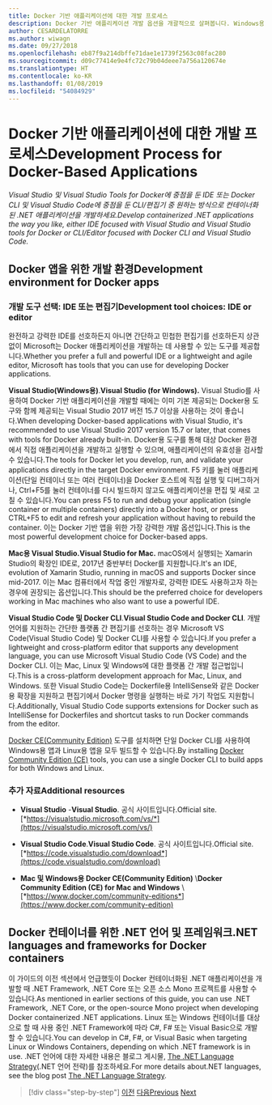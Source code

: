 ```yaml
---
title: Docker 기반 애플리케이션에 대한 개발 프로세스
description: Docker 기반 애플리케이션 개발 옵션을 개괄적으로 살펴봅니다. Windows용 Visual Studio, Mac용 Visual Studio 또는 여러 플랫폼(Windows, Mac, Linux)을 지원하는 Visual Studio Code를 사용합니다.
author: CESARDELATORRE
ms.author: wiwagn
ms.date: 09/27/2018
ms.openlocfilehash: eb87f9a214dbffe71dae1e1739f2563c08fac280
ms.sourcegitcommit: d09c77414e9e4fc72c79b04deee7a756a120674e
ms.translationtype: HT
ms.contentlocale: ko-KR
ms.lasthandoff: 01/08/2019
ms.locfileid: "54084929"
---
```

# <a name="development-process-for-docker-based-applications"></a><span data-ttu-id="b0430-104">Docker 기반 애플리케이션에 대한 개발 프로세스</span><span class="sxs-lookup"><span data-stu-id="b0430-104">Development Process for Docker-Based Applications</span></span>

<span data-ttu-id="b0430-105">*Visual Studio 및 Visual Studio Tools for Docker에 중점을 둔 IDE 또는 Docker CLI 및 Visual Studio Code에 중점을 둔 CLI/편집기 중 원하는 방식으로 컨테이너화된 .NET 애플리케이션을 개발하세요.*</span><span class="sxs-lookup"><span data-stu-id="b0430-105">*Develop containerized .NET applications the way you like, either IDE focused with Visual Studio and Visual Studio tools for Docker or CLI/Editor focused with Docker CLI and Visual Studio Code.*</span></span>

## <a name="development-environment-for-docker-apps"></a><span data-ttu-id="b0430-106">Docker 앱을 위한 개발 환경</span><span class="sxs-lookup"><span data-stu-id="b0430-106">Development environment for Docker apps</span></span>

### <a name="development-tool-choices-ide-or-editor"></a><span data-ttu-id="b0430-107">개발 도구 선택: IDE 또는 편집기</span><span class="sxs-lookup"><span data-stu-id="b0430-107">Development tool choices: IDE or editor</span></span>

<span data-ttu-id="b0430-108">완전하고 강력한 IDE를 선호하든지 아니면 간단하고 민첩한 편집기를 선호하든지 상관없이 Microsoft는 Docker 애플리케이션을 개발하는 데 사용할 수 있는 도구를 제공합니다.</span><span class="sxs-lookup"><span data-stu-id="b0430-108">Whether you prefer a full and powerful IDE or a lightweight and agile editor, Microsoft has tools that you can use for developing Docker applications.</span></span>

<span data-ttu-id="b0430-109">**Visual Studio(Windows용)**.</span><span class="sxs-lookup"><span data-stu-id="b0430-109">**Visual Studio (for Windows).**</span></span> <span data-ttu-id="b0430-110">Visual Studio를 사용하여 Docker 기반 애플리케이션을 개발할 때에는 이미 기본 제공되는 Docker용 도구와 함께 제공되는 Visual Studio 2017 버전 15.7 이상을 사용하는 것이 좋습니다.</span><span class="sxs-lookup"><span data-stu-id="b0430-110">When developing Docker-based applications with Visual Studio, it's recommended to use Visual Studio 2017 version 15.7 or later, that comes with tools for Docker already built-in.</span></span> <span data-ttu-id="b0430-111">Docker용 도구를 통해 대상 Docker 환경에서 직접 애플리케이션을 개발하고 실행할 수 있으며, 애플리케이션의 유효성을 검사할 수 있습니다.</span><span class="sxs-lookup"><span data-stu-id="b0430-111">The tools for Docker let you develop, run, and validate your applications directly in the target Docker environment.</span></span> <span data-ttu-id="b0430-112">F5 키를 눌러 애플리케이션(단일 컨테이너 또는 여러 컨테이너)을 Docker 호스트에 직접 실행 및 디버그하거나, Ctrl+F5를 눌러 컨테이너를 다시 빌드하지 않고도 애플리케이션을 편집 및 새로 고칠 수 있습니다.</span><span class="sxs-lookup"><span data-stu-id="b0430-112">You can press F5 to run and debug your application (single container or multiple containers) directly into a Docker host, or press CTRL+F5 to edit and refresh your application without having to rebuild the container.</span></span> <span data-ttu-id="b0430-113">이는 Docker 기반 앱을 위한 가장 강력한 개발 옵션입니다.</span><span class="sxs-lookup"><span data-stu-id="b0430-113">This is the most powerful development choice for Docker-based apps.</span></span>

<span data-ttu-id="b0430-114">**Mac용 Visual Studio.**</span><span class="sxs-lookup"><span data-stu-id="b0430-114">**Visual Studio for Mac.**</span></span> <span data-ttu-id="b0430-115">macOS에서 실행되는 Xamarin Studio의 확장인 IDE로, 2017년 중반부터 Docker를 지원합니다.</span><span class="sxs-lookup"><span data-stu-id="b0430-115">It's an IDE, evolution of Xamarin Studio, running in macOS and supports Docker since mid-2017.</span></span> <span data-ttu-id="b0430-116">이는 Mac 컴퓨터에서 작업 중인 개발자로, 강력한 IDE도 사용하고자 하는 경우에 권장되는 옵션입니다.</span><span class="sxs-lookup"><span data-stu-id="b0430-116">This should be the preferred choice for developers working in Mac machines who also want to use a powerful IDE.</span></span>

<span data-ttu-id="b0430-117">**Visual Studio Code 및 Docker CLI**.</span><span class="sxs-lookup"><span data-stu-id="b0430-117">**Visual Studio Code and Docker CLI**.</span></span> <span data-ttu-id="b0430-118">개발 언어를 지원하는 간단한 플랫폼 간 편집기를 선호하는 경우 Microsoft VS Code(Visual Studio Code) 및 Docker CLI를 사용할 수 있습니다.</span><span class="sxs-lookup"><span data-stu-id="b0430-118">If you prefer a lightweight and cross-platform editor that supports any development language, you can use Microsoft Visual Studio Code (VS Code) and the Docker CLI.</span></span> <span data-ttu-id="b0430-119">이는 Mac, Linux 및 Windows에 대한 플랫폼 간 개발 접근법입니다.</span><span class="sxs-lookup"><span data-stu-id="b0430-119">This is a cross-platform development approach for Mac, Linux, and Windows.</span></span> <span data-ttu-id="b0430-120">또한 Visual Studio Code는 Dockerfile용 IntelliSense와 같은 Docker용 확장을 지원하고 편집기에서 Docker 명령을 실행하는 바로 가기 작업도 지원합니다.</span><span class="sxs-lookup"><span data-stu-id="b0430-120">Additionally, Visual Studio Code supports extensions for Docker such as IntelliSense for Dockerfiles and shortcut tasks to run Docker commands from the editor.</span></span>

<span data-ttu-id="b0430-121">[Docker CE(Community Edition)](https://www.docker.com/community-edition) 도구를 설치하면 단일 Docker CLI를 사용하여 Windows용 앱과 Linux용 앱을 모두 빌드할 수 있습니다.</span><span class="sxs-lookup"><span data-stu-id="b0430-121">By installing [Docker Community Edition (CE)](https://www.docker.com/community-edition) tools, you can use a single Docker CLI to build apps for both Windows and Linux.</span></span>

### <a name="additional-resources"></a><span data-ttu-id="b0430-122">추가 자료</span><span class="sxs-lookup"><span data-stu-id="b0430-122">Additional resources</span></span>

- <span data-ttu-id="b0430-123">**Visual Studio** -</span><span class="sxs-lookup"><span data-stu-id="b0430-123">**Visual Studio**.</span></span> <span data-ttu-id="b0430-124">공식 사이트입니다.</span><span class="sxs-lookup"><span data-stu-id="b0430-124">Official site.</span></span> \
  [*https://visualstudio.microsoft.com/vs/*](https://visualstudio.microsoft.com/vs/)

- <span data-ttu-id="b0430-125">**Visual Studio Code**.</span><span class="sxs-lookup"><span data-stu-id="b0430-125">**Visual Studio Code**.</span></span> <span data-ttu-id="b0430-126">공식 사이트입니다.</span><span class="sxs-lookup"><span data-stu-id="b0430-126">Official site.</span></span> \
  [*https://code.visualstudio.com/download*](https://code.visualstudio.com/download)

- <span data-ttu-id="b0430-127">**Mac 및 Windows용 Docker CE(Community Edition)** \\</span><span class="sxs-lookup"><span data-stu-id="b0430-127">**Docker Community Edition (CE) for Mac and Windows** \\</span></span>
  [*https://www.docker.com/community-editions*](https://www.docker.com/community-edition)

## <a name="net-languages-and-frameworks-for-docker-containers"></a><span data-ttu-id="b0430-128">Docker 컨테이너를 위한 .NET 언어 및 프레임워크</span><span class="sxs-lookup"><span data-stu-id="b0430-128">.NET languages and frameworks for Docker containers</span></span>

<span data-ttu-id="b0430-129">이 가이드의 이전 섹션에서 언급했듯이 Docker 컨테이너화된 .NET 애플리케이션을 개발할 때 .NET Framework, .NET Core 또는 오픈 소스 Mono 프로젝트를 사용할 수 있습니다.</span><span class="sxs-lookup"><span data-stu-id="b0430-129">As mentioned in earlier sections of this guide, you can use .NET Framework, .NET Core, or the open-source Mono project when developing Docker containerized .NET applications.</span></span> <span data-ttu-id="b0430-130">Linux 또는 Windows 컨테이너를 대상으로 할 때 사용 중인 .NET Framework에 따라 C\#, F\# 또는 Visual Basic으로 개발할 수 있습니다.</span><span class="sxs-lookup"><span data-stu-id="b0430-130">You can develop in C\#, F\#, or Visual Basic when targeting Linux or Windows Containers, depending on which .NET framework is in use.</span></span> <span data-ttu-id="b0430-131">.NET 언어에 대한 자세한 내용은 블로그 게시물, [The .NET Language Strategy](https://blogs.msdn.microsoft.com/dotnet/2017/02/01/the-net-language-strategy/)(.NET 언어 전략)를 참조하세요.</span><span class="sxs-lookup"><span data-stu-id="b0430-131">For more details about.NET languages, see the blog post [The .NET Language Strategy](https://blogs.msdn.microsoft.com/dotnet/2017/02/01/the-net-language-strategy/).</span></span>

>[!div class="step-by-step"]
><span data-ttu-id="b0430-132">[이전](../architect-microservice-container-applications/using-azure-service-fabric.md)
>[다음](docker-app-development-workflow.md)</span><span class="sxs-lookup"><span data-stu-id="b0430-132">[Previous](../architect-microservice-container-applications/using-azure-service-fabric.md)
[Next](docker-app-development-workflow.md)</span></span>